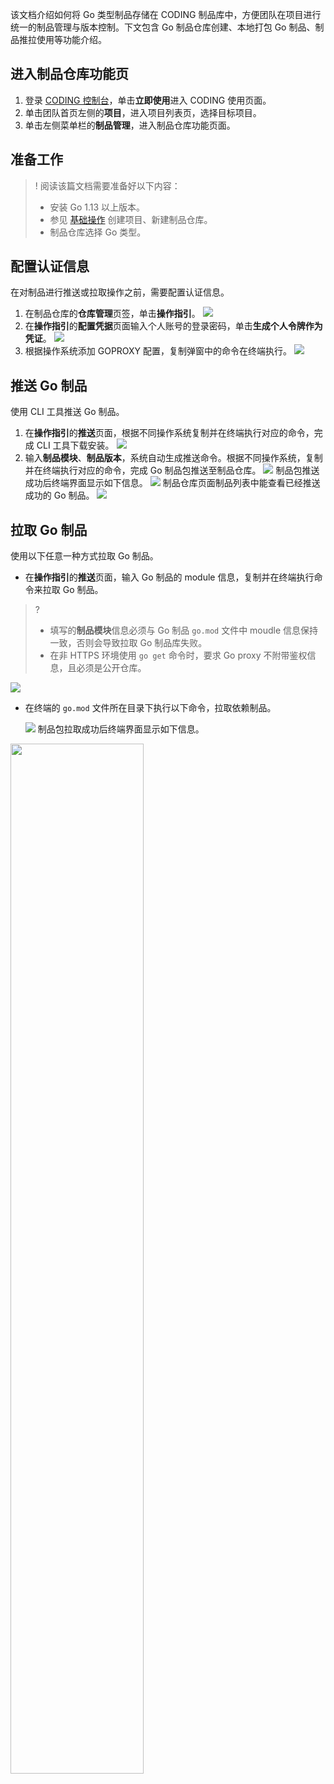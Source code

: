 该文档介绍如何将 Go 类型制品存储在 CODING 制品库中，方便团队在项目进行统一的制品管理与版本控制。下文包含 Go 制品仓库创建、本地打包 Go 制品、制品推拉使用等功能介绍。

## 进入制品仓库功能页
1. 登录 [CODING 控制台](https://console.cloud.tencent.com/coding)，单击**立即使用**进入 CODING 使用页面。
2. 单击团队首页左侧的**项目**，进入项目列表页，选择目标项目。
3. 单击左侧菜单栏的**制品管理**，进入制品仓库功能页面。

## 准备工作

>! 阅读该篇文档需要准备好以下内容：
> -  安装 Go 1.13 以上版本。
> -  参见 [基础操作](https://cloud.tencent.com/document/product/1116/53159) 创建项目、新建制品仓库。
> -  制品仓库选择 Go 类型。

## 配置认证信息
在对制品进行推送或拉取操作之前，需要配置认证信息。
1. 在制品仓库的**仓库管理**页签，单击**操作指引**。
![](https://qcloudimg.tencent-cloud.cn/raw/9ffce69c0952e76831ec354a3a5f5874.png)
2. 在**操作指引**的**配置凭据**页面输入个人账号的登录密码，单击**生成个人令牌作为凭证**。
![](https://qcloudimg.tencent-cloud.cn/raw/c996f664272d6f6eeb9ac838419deaa9.png)
3. 根据操作系统添加 GOPROXY 配置，复制弹窗中的命令在终端执行。
![](https://qcloudimg.tencent-cloud.cn/raw/43e14b370c50652b2f47a87f0f2020ab.png)

## 推送 Go 制品
使用 CLI 工具推送 Go 制品。
1. 在**操作指引**的**推送**页面，根据不同操作系统复制并在终端执行对应的命令，完成 CLI 工具下载安装。
![](https://qcloudimg.tencent-cloud.cn/raw/f71bf16998f1ce472e671c8058b74272.png)
2. 输入**制品模块**、**制品版本**，系统自动生成推送命令。根据不同操作系统，复制并在终端执行对应的命令，完成 Go 制品包推送至制品仓库。
![](https://qcloudimg.tencent-cloud.cn/raw/b4f93d4907f205bba5071af6c598121e.png)
制品包推送成功后终端界面显示如下信息。
![](https://qcloudimg.tencent-cloud.cn/raw/60faa0877e6b81e2d99da27a355f7375.png)
制品仓库页面制品列表中能查看已经推送成功的 Go 制品。
![](https://qcloudimg.tencent-cloud.cn/raw/2da431180f5614df7b37310e85c03328.png)

## 拉取 Go 制品
使用以下任意一种方式拉取 Go 制品。
-   在**操作指引**的**推送**页面，输入 Go 制品的 module 信息，复制并在终端执行命令来拉取 Go 制品。
>?
> -   填写的**制品模块**信息必须与 Go 制品 `go.mod` 文件中 moudle 信息保持一致，否则会导致拉取 Go 制品库失败。
> -   在非 HTTPS 环境使用 `go get` 命令时，要求 Go proxy 不附带鉴权信息，且必须是公开仓库。

 ![](https://qcloudimg.tencent-cloud.cn/raw/9a7b730b41bc7f2b7f2ea52dfa8eaa06.png)

-   在终端的 `go.mod` 文件所在目录下执行以下命令，拉取依赖制品。

	![](https://qcloudimg.tencent-cloud.cn/raw/945803fa774bd2da1fd05a18713dff5d.png)
制品包拉取成功后终端界面显示如下信息。
<img src="https://qcloudimg.tencent-cloud.cn/raw/28a9e90557f218d6ed67b82ac3dce32d.png" width="65%">

